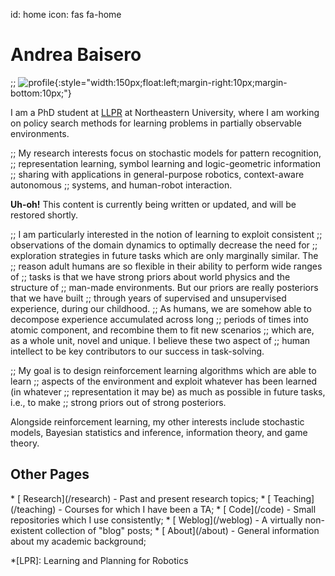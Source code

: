 id: home
icon: fas fa-home

# Andrea Baisero

;; ![profile][profile]{:style="width:150px;float:left;margin-right:10px;margin-bottom:10px;"}

[profile]: /static/img/profile.jpg

I am a PhD student at [LLPR][llpr] at Northeastern University, where I am
working on policy search methods for learning problems in partially observable
environments.

[llpr]: http://llpr.ccs.neu.edu/

;; My research interests focus on stochastic models for pattern recognition,
;; representation learning, symbol learning and logic-geometric information
;; sharing with applications in general-purpose robotics, context-aware autonomous
;; systems, and human-robot interaction.

<div class="alert alert-info" role="alert">
  <strong>Uh-oh!</strong> This content is currently being written or updated, and will be restored shortly.
</div>

;; I am particularly interested in the notion of learning to exploit consistent
;; observations of the domain dynamics to optimally decrease the need for
;; exploration strategies in future tasks which are only marginally similar.  The
;; reason adult humans are so flexible in their ability to perform wide ranges of
;; tasks is that we have strong priors about world physics and the structure of
;; man-made environments.  But our priors are really posteriors that we have built
;; through years of supervised and unsupervised experience, during our childhood.
;; As humans, we are somehow able to decompose experience accumulated across long
;; periods of times into atomic component, and recombine them to fit new scenarios
;; which are, as a whole unit, novel and unique.  I believe these two aspect of
;; human intellect to be key contributors to our success in task-solving.

;; My goal is to design reinforcement learning algorithms which are able to learn
;; aspects of the environment and exploit whatever has been learned (in whatever
;; representation it may be) as much as possible in future tasks, i.e., to make
;; strong priors out of strong posteriors.

Alongside reinforcement learning, my other interests include stochastic
models, Bayesian statistics and inference, information theory, and game theory.

## Other Pages

<div class="before_lu"></div>
* [<span class="fa-li"><span class="fas fa-flask fa-fw"></span></span> Research](/research) - Past and present research topics;
* [<span class="fa-li"><span class="fas fa-graduation-cap fa-fw"></span></span> Teaching](/teaching) - Courses for which I have been a TA;
* [<span class="fa-li"><span class="fa-layers fa-fw"><span class="fas fa-laptop"></span></span><span class="fas fa-code" data-fa-transform="shrink-9 up-2"></span></span></span> Code](/code) - Small repositories which I use consistently;
* [<span class="fa-li"><span class="fas fa-book fa-fw"></span></span> Weblog](/weblog) - A virtually non-existent collection of "blog" posts;
* [<span class="fa-li"><span class="fas fa-info-circle fa-fw"></span></span> About](/about) - General information about my academic background;

*[LPR]: Learning and Planning for Robotics
